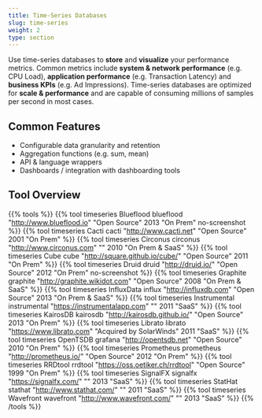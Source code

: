 ```yaml
---
title: Time-Series Databases
slug: time-series
weight: 2
type: section
---
```

Use time-series databases to **store** and **visualize** your performance metrics. Common metrics include **system & network performance** (e.g. CPU Load), **application performance** (e.g. Transaction Latency) and **business KPIs** (e.g. Ad Impressions). Time-series databases are optimized for **scale & performance** and are capable of consuming millions of samples per second in most cases.

## Common Features
* Configurable data granularity and retention
* Aggregation functions (e.g. sum, mean)
* API & language wrappers
* Dashboards / integration with dashboarding tools

## Tool Overview
{{% tools %}}
  {{% tool timeseries Blueflood     blueflood "http://www.blueflood.io"         "Open Source" 2013  "On Prem" no-screenshot %}}
  {{% tool timeseries Cacti         cacti "http://www.cacti.net"                "Open Source" 2001  "On Prem" %}}
  {{% tool timeseries Circonus      circonus "http://www.circonus.com"          "" 2010  "On Prem & SaaS" %}}
  {{% tool timeseries Cube          cube  "http://square.github.io/cube/"       "Open Source" 2011  "On Prem" %}}
  {{% tool timeseries Druid         druid "http://druid.io/"                    "Open Source" 2012  "On Prem" no-screenshot %}}
  {{% tool timeseries Graphite      graphite "http://graphite.wikidot.com"      "Open Source" 2008  "On Prem & SaaS" %}}
  {{% tool timeseries InfluxData    influx "http://influxdb.com"               "Open Source" 2013  "On Prem & SaaS" %}}
  {{% tool timeseries Instrumental  instrumental "https://instrumentalapp.com"  ""            2011  "SaaS" %}}
  {{% tool timeseries KairosDB      kairosdb "http://kairosdb.github.io/"       "Open Source" 2013  "On Prem" %}}
  {{% tool timeseries Librato       librato "https://www.librato.com"           "Acquired by SolarWinds" 2011  "SaaS" %}}
  {{% tool timeseries OpenTSDB      grafana "http://opentsdb.net"               "Open Source" 2010  "On Prem" %}}
  {{% tool timeseries Prometheus    prometheus "http://prometheus.io/"          "Open Source" 2012  "On Prem" %}}
  {{% tool timeseries RRDtool       rrdtool "https://oss.oetiker.ch/rrdtool"    "Open Source" 1999  "On Prem" %}}
  {{% tool timeseries SignalFX      signalfx "https://signalfx.com/"            "" 2013  "SaaS" %}}
  {{% tool timeseries StatHat       stathat "http://www.stathat.com/"           "" 2011  "SaaS" %}}
  {{% tool timeseries Wavefront     wavefront "http://www.wavefront.com/"           "" 2013  "SaaS" %}}
{{% /tools %}}
